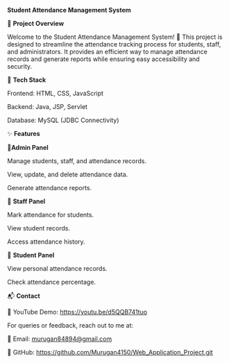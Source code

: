 **Student Attendance Management System**

📌 **Project Overview**

Welcome to the Student Attendance Management System! 🚀 This project is designed to streamline the attendance tracking process for students, staff, and administrators. It provides an efficient way to manage attendance records and generate reports while ensuring easy accessibility and security.

🔧 **Tech Stack**

Frontend: HTML, CSS, JavaScript

Backend: Java, JSP, Servlet

Database: MySQL (JDBC Connectivity)

✨ **Features**

🔹**Admin Panel**

Manage students, staff, and attendance records.

View, update, and delete attendance data.

Generate attendance reports.

🔹 **Staff Panel**

Mark attendance for students.

View student records.

Access attendance history.

🔹 **Student Panel**

View personal attendance records.

Check attendance percentage.

📬 **Contact**

🎥 YouTube Demo: https://youtu.be/d5QQB741tuo

For queries or feedback, reach out to me at:

📧 Email: murugan84894@gmail.com

🔗 GitHub: https://github.com/Murugan4150/Web_Application_Project.git

